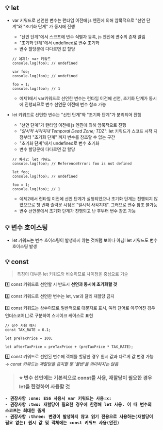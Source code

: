 ## :bulb: let
- var 키워드로 선언한 변수는 런타임 이전에 js 엔진에 의해 암묵적으로 "선언 단계"와 "초기화 단계" 가 동시에 진행
    - "선언 단계"에서 스코프에 변수 식별자 등록, js 엔진에 변수의 존재 알림
    - "초기화 단계"에서 undefined로 변수 초기화
    - 변수 할당문에 다다르면 값 할당
    ```
    // 예제1: var 키워드
    console.log(foo); // undefined

    var foo;
    console.log(foo); // undefined

    foo = 1;
    console.log(foo); // 1
    ```
    - 예제1에서 var키워드로 선언한 변수는 런타임 이전에 선언, 초기화 단계가 동시에 진행되므로 변수 선언문 이전에 변수 참조 가능

- let 키워드로 선언한 변수는 "선언 단계"와 "초기화 단계"가 분리되어 진행
    - "선언 단계"가 런타임 이전에 js 엔진에 의해 암묵적으로 진행
    - *"일시적 사각지대 Temporal Dead Zone; TDZ"*: let 키워드가 스코프 시작 지점부터 "초기화 단계" 까지 변수를 참조할 수 없는 구간
    - "초기화 단계"에서 undefined로 변수 초기화
    - 변수 할당문에 다다르면 값 할당
    ```
    // 예제2: let 키워드
    console.log(foo); // ReferenceError: foo is not defined

    let foo;
    console.log(foo); // undefined

    foo = 1;
    console.log(foo); // 1
    ```
    - 예제2에서 런타임 이전에 선언 단계가 실행되었으나 초기화 단계는 진행되지 않았으므로 첫 번째 출력문 시점은 "일시적 사각지대". 그러므로 변수 참조 불가능
    - 변수 선언문에서 초기화 단계가 진행되고 난 후부터 변수 참조 가능

## :bulb: 변수 호이스팅
- let 키워드는 변수 호이스팅이 발생하지 않는 것처럼 보이나 아님! let 키워드도 변수 호이스팅 발생
## :bulb: const
> 특징이 대부분 let 키워드와 비슷하므로 차이점을 중심으로 기술

:one: const 키워드로 선언할 시 반드시 **선언과 동시에 초기화할 것**

:two: const 키워드로 선언한 변수는 let, var과 달리 재할당 금지

:three: const 키워드는 상수이므로 일반적으로 대문자로 표시, 여러 단어로 이루어진 경우 언더스코어(_)로 구분하여 스네이크 케이스로 표현
```
// 상수 사용 예시
const TAX_RATE = 0.1;

let preTaxPrice = 100;

let afterTaxPrice = preTaxPrice + (preTaxPrice * TAX_RATE);
```

:four: const 키워드로 선언된 변수에 객체를 할당한 경우 원시 값과 다르게 값 변경 가능 → *const 키워드는 재할당을 금지할 뿐 '불변'을 의미하지는 않음*

<h3>

> :star: 변수 선언에는 기본적으로 const를 사용, 재할당이 필요한 경우 let을 한정하여 사용할 것

    - 권장사항 :one: ES6 사용시 var 키워드는 사용:x:
    - 권장사항 :two: 재할당이 필요한 경우에 한정해 let 사용. 이 때 변수의 스코프는 최대한 좁게
    - 권장사항 :three: 변경이 발생하지 않고 읽기 전용으로 사용하는(재할당이 필요 없는) 원시 값 및 객체에는 const 키워드 사용(안전)

</h3>
